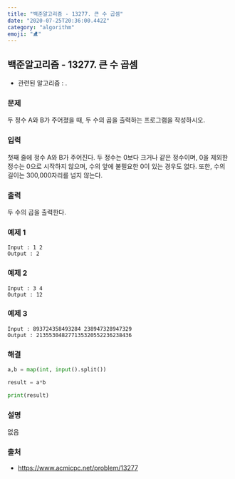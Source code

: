 ```yaml
---
title: "백준알고리즘 - 13277. 큰 수 곱셈"
date: "2020-07-25T20:36:00.442Z"
category: "algorithm"
emoji: "⛸"
---
```


## 백준알고리즘 - 13277. 큰 수 곱셈

- 관련된 알고리즘 : .

### 문제

두 정수 A와 B가 주어졌을 때, 두 수의 곱을 출력하는 프로그램을 작성하시오.

### 입력

첫째 줄에 정수 A와 B가 주어진다. 두 정수는 0보다 크거나 같은 정수이며, 0을 제외한 정수는 0으로 시작하지 않으며, 수의 앞에 불필요한 0이 있는 경우도 없다. 또한, 수의 길이는 300,000자리를 넘지 않는다.

### 출력

두 수의 곱을 출력한다.

### 예제 1

```
Input : 1 2
Output : 2
```

### 예제 2

```
Input : 3 4
Output : 12
```

### 예제 3

```
Input : 893724358493284 238947328947329
Output : 213553048277135320552236238436
```

### 해결

```python
a,b = map(int, input().split())

result = a*b

print(result)
```

### 설명

없음

### 출처

- https://www.acmicpc.net/problem/13277
